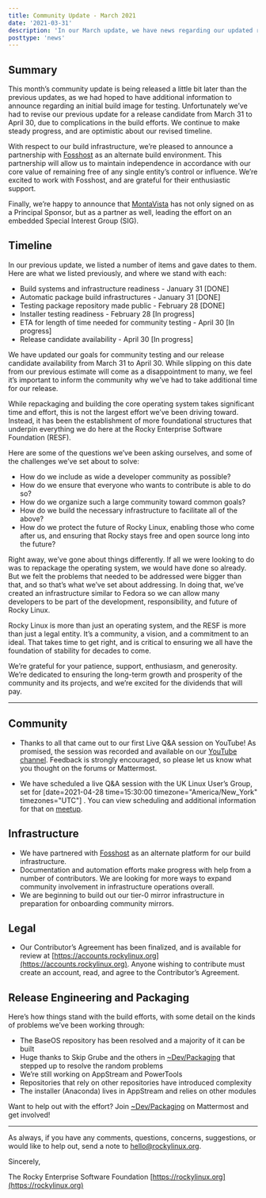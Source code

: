 ```yaml
---
title: Community Update - March 2021
date: '2021-03-31'
description: 'In our March update, we have news regarding our updated release candidate availability timeline, along with news about new partnerships.'
posttype: 'news'
---
```



## Summary

This month’s community update is being released a little bit later than the previous updates, as we had hoped to have additional information to announce regarding an initial build image for testing. Unfortunately we’ve had to revise our previous update for a release candidate from March 31 to April 30, due to complications in the build efforts. We continue to make steady progress, and are optimistic about our revised timeline.

With respect to our build infrastructure, we’re pleased to announce a partnership with [Fosshost](https://fosshost.org/) as an alternate build environment. This partnership will allow us to maintain independence in accordance with our core value of remaining free of any single entity’s control or influence. We’re excited to work with Fosshost, and are grateful for their enthusiastic support.

Finally, we’re happy to announce that [MontaVista](https://www.mvista.com/) has not only signed on as a Principal Sponsor, but as a partner as well, leading the effort on an embedded Special Interest Group (SIG).

## Timeline

In our previous update, we listed a number of items and gave dates to them. Here are what we listed previously, and where we stand with each:

-   Build systems and infrastructure readiness - January 31 [DONE]
-   Automatic package build infrastructures - January 31 [DONE]
-   Testing package repository made public - February 28 [DONE]
-   Installer testing readiness - February 28 [In progress]
-   ETA for length of time needed for community testing - April 30 [In progress]
-   Release candidate availability - April 30 [In progress]

We have updated our goals for community testing and our release candidate availability from March 31 to April 30. While slipping on this date from our previous estimate will come as a disappointment to many, we feel it’s important to inform the community why we’ve had to take additional time for our release.

While repackaging and building the core operating system takes significant time and effort, this is not the largest effort we’ve been driving toward. Instead, it has been the establishment of more foundational structures that underpin everything we do here at the Rocky Enterprise Software Foundation (RESF).


Here are some of the questions we’ve been asking ourselves, and some of the challenges we’ve set about to solve:
-   How do we include as wide a developer community as possible?
-   How do we ensure that everyone who wants to contribute is able to do so?
-   How do we organize such a large community toward common goals?
-   How do we build the necessary infrastructure to facilitate all of the above?
-   How do we protect the future of Rocky Linux, enabling those who come after us, and ensuring that Rocky stays free and open source long into the future?

Right away, we’ve gone about things differently. If all we were looking to do was to repackage the operating system, we would have done so already. But we felt the problems that needed to be addressed were bigger than that, and so that’s what we’ve set about addressing. In doing that, we’ve created an infrastructure similar to Fedora so we can allow many developers to be part of the development, responsibility, and future of Rocky Linux.

Rocky Linux is more than just an operating system, and the RESF is more than just a legal entity. It’s a community, a vision, and a commitment to an ideal. That takes time to get right, and is critical to ensuring we all have the foundation of stability for decades to come.


We’re grateful for your patience, support, enthusiasm, and generosity. We’re dedicated to ensuring the long-term growth and prosperity of the community and its projects, and we’re excited for the dividends that will pay.

---
  

## Community

-   Thanks to all that came out to our first Live Q&A session on YouTube! As promised, the session was recorded and available on our [YouTube channel](https://www.youtube.com/watch?v=ULPGVBLLGuc). Feedback is strongly encouraged, so please let us know what you thought on the forums or Mattermost.
    
-   We have scheduled a live Q&A session with the UK Linux User’s Group, set for [date=2021-04-28 time=15:30:00 timezone="America/New_York" timezones="UTC"] . You can view scheduling and additional information for that on [meetup](https://www.meetup.com/novalug/events/276971015/).
    

## Infrastructure

-   We have partnered with [Fosshost](https://fosshost.org/) as an alternate platform for our build infrastructure.
-   Documentation and automation efforts make progress with help from a number of contributors. We are looking for more ways to expand community involvement in infrastructure operations overall.
-   We are beginning to build out our tier-0 mirror infrastructure in preparation for onboarding community mirrors.

## Legal

-   Our Contributor’s Agreement has been finalized, and is available for review at [https://accounts.rockylinux.org](https://accounts.rockylinux.org). Anyone wishing to contribute must create an account, read, and agree to the Contributor’s Agreement.

## Release Engineering and Packaging

Here’s how things stand with the build efforts, with some detail on the kinds of problems we’ve been working through:

-   The BaseOS repository has been resolved and a majority of it can be built
-   Huge thanks to Skip Grube and the others in [~Dev/Packaging](https://chat.rockylinux.org/rocky-linux/channels/dev-packaging) that stepped up to resolve the random problems
-   We’re still working on AppStream and PowerTools
-   Repositories that rely on other repositories have introduced complexity
-   The installer (Anaconda) lives in AppStream and relies on other modules

Want to help out with the effort? Join [~Dev/Packaging](https://chat.rockylinux.org/rocky-linux/channels/dev-packaging) on Mattermost and get involved!

---

As always, if you have any comments, questions, concerns, suggestions, or would like to help out, send a note to [hello@rockylinux.org](mailto:hello@rockylinux.org).

Sincerely,

The Rocky Enterprise Software Foundation
[https://rockylinux.org](https://rockylinux.org)
